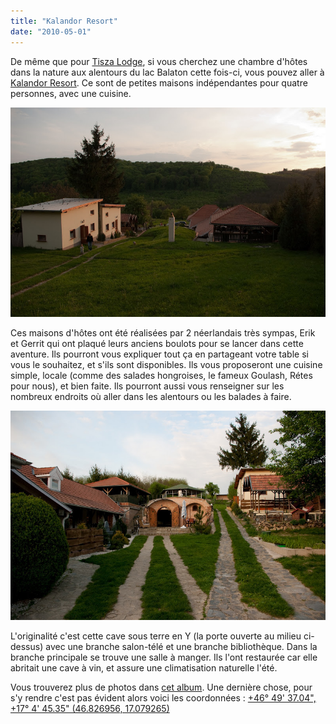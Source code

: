 ```yaml
---
title: "Kalandor Resort"
date: "2010-05-01"
---
```


De même que pour [Tisza Lodge](http://www.lagrappe.net/tisza-lodge), si vous cherchez une chambre d'hôtes dans la nature aux alentours du lac Balaton cette fois-ci, vous pouvez aller à [Kalandor Resort](http://kalandor.nl/). Ce sont de petites maisons indépendantes pour quatre personnes, avec une cuisine.

![](images/IMGP8516.jpg)

Ces maisons d'hôtes ont été réalisées par 2 néerlandais très sympas, Erik et Gerrit qui ont plaqué leurs anciens boulots pour se lancer dans cette aventure. Ils pourront vous expliquer tout ça en partageant votre table si vous le souhaitez, et s'ils sont disponibles. Ils vous proposeront une cuisine simple, locale (comme des salades hongroises, le fameux Goulash, Rétes pour nous), et bien faite. Ils pourront aussi vous renseigner sur les nombreux endroits où aller dans les alentours ou les balades à faire.

![](images/IMGP8519.jpg)

L'originalité c'est cette cave sous terre en Y (la porte ouverte au milieu ci-dessus) avec une branche salon-télé et une branche bibliothèque. Dans la branche principale se trouve une salle à manger. Ils l'ont restaurée car elle abritait une cave à vin, et assure une climatisation naturelle l'été.

Vous trouverez plus de photos dans [cet album](http://picasaweb.google.com/thomasbam/Zalacsany). Une dernière chose, pour s'y rendre c'est pas évident alors voici les coordonnées : [+46° 49' 37.04", +17° 4' 45.35" (46.826956, 17.079265)](http://maps.google.fr/maps?q=46.826956,17.079265&num=1&t=h&sll=46.807499,17.09597&sspn=0.061114,0.128059&ie=UTF8&ll=46.82657,17.07917&spn=0.003146,0.006925&z=18&iwloc=A)
